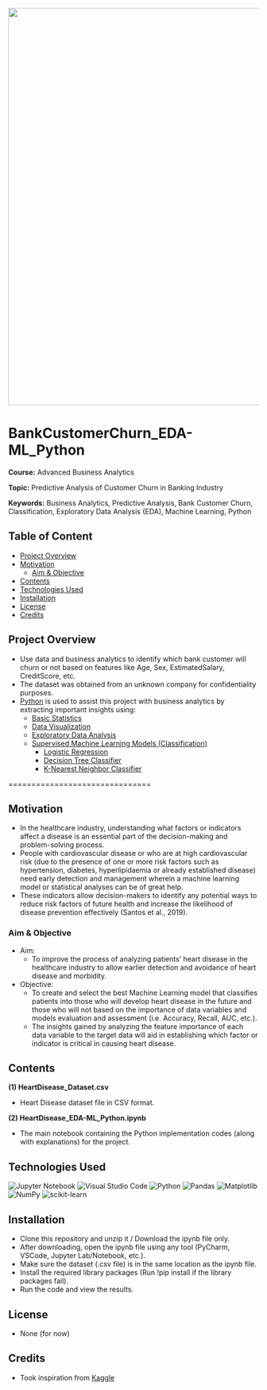 <p align="center">
    <img width="800" src="https://miro.medium.com/max/844/1*MyKDLRda6yHGR_8kgVvckg.png">
</p>

# BankCustomerChurn_EDA-ML_Python

**Course:** Advanced Business Analytics

**Topic:** Predictive Analysis of Customer Churn in Banking Industry

**Keywords:** Business Analytics, Predictive Analysis, Bank Customer Churn, Classification, Exploratory Data Analysis (EDA), Machine Learning, Python



## Table of Content
- [Project Overview](#Project-Overview)
- [Motivation](#Motivation)
  - [Aim & Objective](#Aim--Objective)
- [Contents](#Contents)
- [Technologies Used](#Technologies-Used)
- [Installation](#Installation)
- [License](#License)
- [Credits](#Credits)



## Project Overview
- Use data and business analytics to identify which bank customer will churn or not based on features like Age, Sex, EstimatedSalary, CreditScore, etc.
- The dataset was obtained from an unknown company for confidentiality purposes.
- [Python](https://www.python.org/) is used to assist this project with business analytics by extracting important insights using: 
  - [Basic Statistics](https://en.wikipedia.org/wiki/Statistics)
  - [Data Visualization](https://en.wikipedia.org/wiki/Data_and_information_visualization)
  - [Exploratory Data Analysis](https://en.wikipedia.org/wiki/Exploratory_data_analysis)
  - [Supervised Machine Learning Models (Classification)](https://en.wikipedia.org/wiki/Supervised_learning)
    - [Logistic Regression](https://en.wikipedia.org/wiki/Logistic_regression)
    - [Decision Tree Classifier](https://en.wikipedia.org/wiki/Decision_tree_learning)
    - [K-Nearest Neighbor Classifier](https://en.wikipedia.org/wiki/K-nearest_neighbors_algorithm)

===============================

## Motivation
- In the healthcare industry, understanding what factors or indicators affect a disease is an essential part of the decision-making and problem-solving process. 
- People with cardiovascular disease or who are at high cardiovascular risk (due to the presence of one or more risk factors such as hypertension, diabetes, hyperlipidaemia or already established disease) need early detection and management wherein a machine learning model or statistical analyses can be of great help.
- These indicators allow decision-makers to identify any potential ways to reduce risk factors of future health and increase the likelihood of disease prevention effectively (Santos et al., 2019). 



### Aim & Objective
- Aim: 
  - To improve the process of analyzing patients’ heart disease in the healthcare industry to allow earlier detection and avoidance of heart disease and morbidity. 
- Objective: 
  - To create and select the best Machine Learning model that classifies patients into those who will develop heart disease in the future and those who will not based on the importance of data variables and models evaluation and assessment (i.e. Accuracy, Recall, AUC, etc.). 
  - The insights gained by analyzing the feature importance of each data variable to the target data will aid in establishing which factor or indicator is critical in causing heart disease.



## Contents
**(1) HeartDisease_Dataset.csv**
  - Heart Disease dataset file in CSV format.

**(2) HeartDisease_EDA-ML_Python.ipynb**
  - The main notebook containing the Python implementation codes (along with explanations) for the project.



## Technologies Used
<p </p>

![Jupyter Notebook](https://img.shields.io/badge/jupyter-%23FA0F00.svg?style=for-the-badge&logo=jupyter&logoColor=white)
![Visual Studio Code](https://img.shields.io/badge/Visual%20Studio%20Code-0078d7.svg?style=for-the-badge&logo=visual-studio-code&logoColor=white)
![Python](https://img.shields.io/badge/python-3670A0?style=for-the-badge&logo=python&logoColor=ffdd54)
![Pandas](https://img.shields.io/badge/pandas-%23150458.svg?style=for-the-badge&logo=pandas&logoColor=white)
![Matplotlib](https://img.shields.io/badge/Matplotlib-%23#ffffff.svg?style=for-the-badge&logo=Matplotlib&logoColor=white)
![NumPy](https://img.shields.io/badge/numpy-%23013243.svg?style=for-the-badge&logo=numpy&logoColor=white)
![scikit-learn](https://img.shields.io/badge/scikit--learn-%23F7931E.svg?style=for-the-badge&logo=scikit-learn&logoColor=white)

<p </p>



## Installation
- Clone this repository and unzip it / Download the ipynb file only.
- After downloading, open the ipynb file using any tool (PyCharm, VSCode, Jupyter Lab/Notebook, etc.).
- Make sure the dataset (.csv file) is in the same location as the ipynb file.
- Install the required library packages (Run !pip install if the library packages fail).
- Run the code and view the results.



## License
- None (for now)



## Credits
- Took inspiration from [Kaggle](https://www.kaggle.com/)


